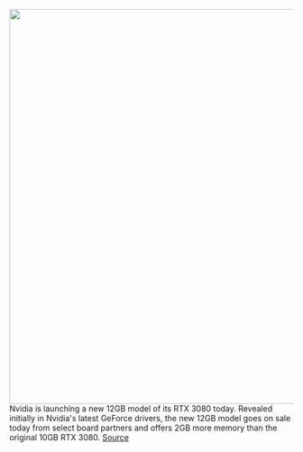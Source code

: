 <img src='https://cdn.vox-cdn.com/thumbor/BXRbWf6jWJnV-QGJqqn2eOwLj-0=/0x0:2640x1749/1200x800/filters:focal(1109x664:1531x1086)/cdn.vox-cdn.com/uploads/chorus_image/image/70374077/twarren_rtx3080.0.jpg' width='700px' /><br/>
Nvidia is launching a new 12GB model of its RTX 3080 today. Revealed initially in Nvidia's latest GeForce drivers, the new 12GB model goes on sale today from select board partners and offers 2GB more memory than the original 10GB RTX 3080.
<a href='https://www.theverge.com/22878021/nvidia-rtx-3080-12gb-model-release-date-specs-price'> Source <a/>
